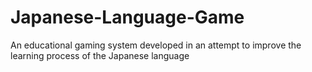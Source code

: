 # Japanese-Language-Game
An educational gaming system developed in an attempt to improve the learning process of the Japanese language
